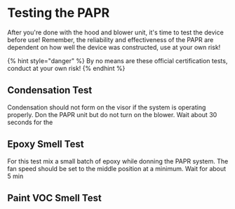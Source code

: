 # Testing the PAPR

After you're done with the hood and blower unit, it's time to test the device before use! Remember, the reliability and effectiveness of the PAPR are dependent on how well the device was constructed, use at your own risk!

{% hint style="danger" %}
By no means are these official certification tests, conduct at your own risk!
{% endhint %}

## Condensation Test

Condensation should not form on the visor if the system is operating properly. Don the PAPR unit but do not turn on the blower. Wait about 30 seconds for the &#x20;

## Epoxy Smell Test

For this test mix a small batch of epoxy while donning the PAPR system. The fan speed should be set to the middle position at a minimum. Wait for about 5 min&#x20;

## Paint VOC Smell Test
